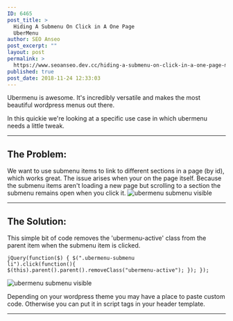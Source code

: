 ```yaml
---
ID: 6465
post_title: >
  Hiding A Submenu On Click in A One Page
  UberMenu
author: SEO Anseo
post_excerpt: ""
layout: post
permalink: >
  https://www.seoanseo.dev.cc/hiding-a-submenu-on-click-in-a-one-page-menu/
published: true
post_date: 2018-11-24 12:33:03
---
```

Ubermenu is awesome. It's incredibly versatile and makes the most beautiful wordpress menus out there.

In this quickie we're looking at a specific use case in which ubermenu needs a little tweak.

<hr class="wp-block-separator">

<h2>The Problem:</h2>
We want to use submenu items to link to different sections in a page (by id), which works great. The issue arises when your on the page itself. Because the submenu items aren't loading a new page but scrolling to a section the submenu remains open when you click it.

<img src="https://www.seoanseo.dev.cc/wp-content/uploads/2018/11/uber-before.gif" alt="ubermenu submenu visible">

<hr class="wp-block-separator">

<h2>The Solution:</h2>
This simple bit of code removes the 'ubermenu-active' class from the parent item when the submenu item is clicked.

<code>jQuery(function($) {
$(".ubermenu-submenu li").click(function(){
$(this).parent().parent().removeClass("ubermenu-active");
});
}); </code>

<img src="https://www.seoanseo.dev.cc/wp-content/uploads/2018/11/uber-after.gif" alt="ubermenu submenu visible">

Depending on your wordpress theme you may have a place to paste custom code. Otherwise you can put it in script tags in your header template.

<hr class="wp-block-separator">